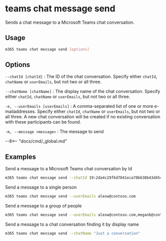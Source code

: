 # teams chat message send

Sends a chat message to a Microsoft Teams chat conversation.

## Usage

```sh
m365 teams chat message send [options]
```

## Options

`--chatId [chatId]`
: The ID of the chat conversation. Specify either `chatId`, `chatName` or `userEmails`, but not two or all three.

`--chatName [chatName]`
: The display name of the chat conversation. Specify either `chatId`, `chatName` or `userEmails`, but not two or all three. 

`-e, --userEmails [userEmails]`
: A comma-separated list of one or more e-mailaddresses. Specify either `chatId`, `chatName` or `userEmails`, but not two or all three. A new chat conversation will be created if no existing conversation with these participants can be found.

`-m, --message <message>`
: The message to send

--8<-- "docs/cmd/_global.md"

## Examples

Send a message to a Microsoft Teams chat conversation by Id

```sh
m365 teams chat message send --chatId 19:2da4c29f6d7041eca70b638b43d45437@thread.v2
```

Send a message to a single person

```sh
m365 teams chat message send --userEmails alexw@contoso.com
```

Send a message to a group of people

```sh
m365 teams chat message send --userEmails alexw@contoso.com,meganb@contoso.com
```

Send a message to a chat conversation finding it by display name

```sh
m365 teams chat message send --chatName "Just a conversation"
```